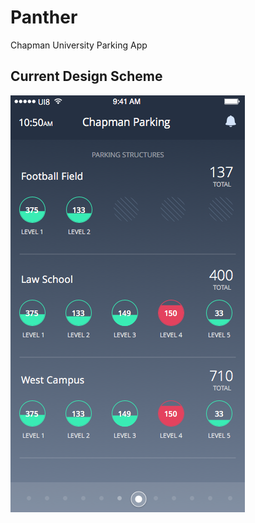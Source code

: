 # Panther
Chapman University Parking App

## Current Design Scheme
![Design](/Design/Home.png "Design")

